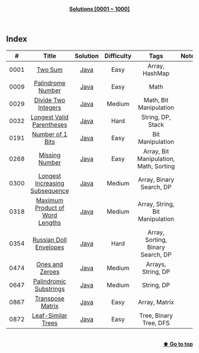 <br/>
<p align="center">
    <b><u>Solutions [0001 ~ 1000]</u></b>
</p>
</br>

## Index

|#|Title|Solution|Difficulty|Tags|Note|
|:---:|:---:|:---:|:---:|:---:|:---:|
|0001|[Two Sum](https://leetcode.com/problems/two-sum/)|[Java](./Solutions/0001%20-%20Two%20Sum/TwoSum.java)|Easy|Array, HashMap||
|0009|[Palindrome Number](https://leetcode.com/problems/palindrome-number/)|[Java](./Solutions/0009%20-%20Palindrome%20Number/PalindromeNumber.java)|Easy|Math||
|0029|[Divide Two Integers](https://leetcode.com/problems/divide-two-integers/)|[Java](./Solutions/0029%20-%20Divide%20Two%20Integers/DivideTwoIntegers.java)|Medium|Math, Bit Manipulation||
|0032|[Longest Valid Parentheses](https://leetcode.com/problems/longest-valid-parentheses/)|[Java](./Solutions/0032%20-%20Longest%20Valid%20Parentheses/LongestValidParentheses.java)|Hard|String, DP, Stack||
|0191|[Number of 1 Bits](https://leetcode.com/problems/number-of-1-bits/)|[Java](./Solutions/0191%20-%20Number%20of%201%20Bits/NumberOf1Bits.java)|Easy|Bit Manipulation||
|0268|[Missing Number](https://leetcode.com/problems/missing-number/)|[Java](./Solutions/0268%20-%20Missing%20Number/MissingNumber.java)|Easy|Array, Bit Manipulation, Math, Sorting||
|0300|[Longest Increasing Subsequence](https://leetcode.com/problems/longest-increasing-subsequence/)|[Java](./Solutions/0300%20-%20Longest%20Increasing%20Subsequence/LongestIncreasingSubsequence.java)|Medium|Array, Binary Search, DP||
|0318|[Maximum Product of Word Lengths](https://leetcode.com/problems/maximum-product-of-word-lengths/)|[Java](./Solutions/0318%20-%20Maximum%20Product%20of%20Word%20Lengths/MaximumProductOfWordLengths.java)|Medium|Array, String, Bit Manipulation||
|0354|[Russian Doll Envelopes](https://leetcode.com/problems/russian-doll-envelopes/)|[Java](./Solutions/0354%20-%20Russian%20Doll%20Envelopes/RussianDollEnvelopes.java)|Hard|Array, Sorting, Binary Search, DP||
|0474|[Ones and Zeroes](https://leetcode.com/problems/ones-and-zeroes/)|[Java](./Solutions/0474%20-%20Ones%20and%20Zeroes/OnesAndZeroes.java)|Medium|Arrays, String, DP||
|0647|[Palindromic Substrings](https://leetcode.com/problems/palindromic-substrings/)|[Java](./Solutions/0647%20-%20Palindromic%20Substrings/PalindromicSubstrings.java)|Medium|String, DP||
|0867|[Transpose Matrix](https://leetcode.com/problems/transpose-matrix/)|[Java](./Solutions/0867%20-%20Transpose%20Matrix/TransposeMatrix.java)|Easy|Array, Matrix||
|0872|[Leaf-Similar Trees](https://leetcode.com/problems/leaf-similar-trees/)|[Java](./Solutions/0872%20-%20Leaf-Similar%20Trees/LeafSimilarTrees.java)|Easy|Tree, Binary Tree, DFS||

<br/>
<div align="right">
    <b><a href="#index">⬆️ Go to top</a></b>
</div>